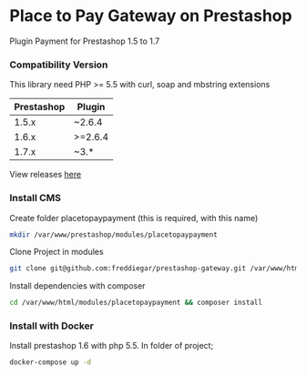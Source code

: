# Place to Pay Gateway on Prestashop
Plugin Payment for Prestashop 1.5 to 1.7

### Compatibility Version

This library need PHP >= 5.5 with curl, soap and mbstring extensions

| Prestashop | Plugin   |
|------------|----------|
| 1.5.x      | ~2.6.4   |
| 1.6.x      | \>=2.6.4 |
| 1.7.x      | ~3.*     |

View releases [here][link-releases]

[link-releases]: https://github.com/freddiegar/prestashop-gateway/releases 

### Install CMS

Create folder placetopaypayment (this is required, with this name)
```bash
mkdir /var/www/prestashop/modules/placetopaypayment
```

Clone Project in modules 
```bash
git clone git@github.com:freddiegar/prestashop-gateway.git /var/www/html/modules/placetopaypayment
```

Install dependencies with composer
```bash
cd /var/www/html/modules/placetopaypayment && composer install
```

### Install with Docker
Install prestashop 1.6 with php 5.5. In folder of project; 
```bash
docker-compose up -d
```